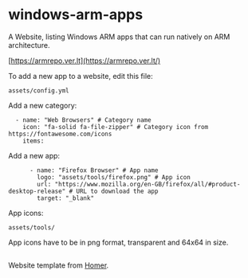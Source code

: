 # windows-arm-apps

A Website, listing Windows ARM apps that can run natively on ARM architecture.


[https://armrepo.ver.lt](https://armrepo.ver.lt/)


To add a new app to a website, edit this file:
```
assets/config.yml
```

Add a new category:
```
  - name: "Web Browsers" # Category name
    icon: "fa-solid fa-file-zipper" # Category icon from https://fontawesome.com/icons
    items:
```

Add a new app:
```
      - name: "Firefox Browser" # App name
        logo: "assets/tools/firefox.png" # App icon
        url: "https://www.mozilla.org/en-GB/firefox/all/#product-desktop-release" # URL to download the app
        target: "_blank"
```


App icons:
```
assets/tools/
```

App icons have to be in png format, transparent and 64x64 in size.

##
Website template from [Homer](https://github.com/bastienwirtz/homer).
